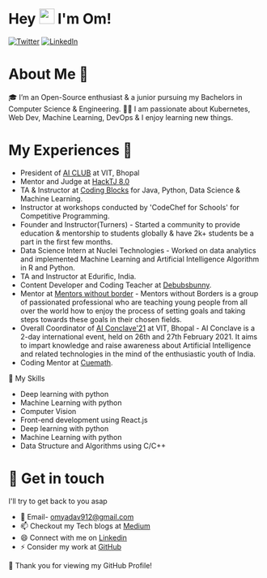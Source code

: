 # Hey <img src="https://raw.githubusercontent.com/MartinHeinz/MartinHeinz/master/wave.gif" width="30px"> I'm Om!

<!-- Actual text -->

[![Twitter][1.2]][1]     [![LinkedIn][2.2]][2]

<!-- Icons -->

[1.2]: http://i.imgur.com/wWzX9uB.png (twitter icon without padding)
[2.2]: https://raw.githubusercontent.com/MartinHeinz/MartinHeinz/master/linkedin-3-16.png (LinkedIn icon without padding)

<!-- Links to your social media accounts -->

[1]:  https://twitter.com/OmKrish46465957?s=08
[2]:  https://www.linkedin.com/in/om-krishna-yadav-6700b4146/


# About Me 🚀
🎓 I’m an Open-Source enthusiast & a junior pursuing my Bachelors in Computer Science & Engineering.
👨‍💻 I am passionate about Kubernetes, Web Dev, Machine Learning, DevOps & I enjoy learning new things.

# My Experiences 🙌
* President of [AI CLUB](https://aiclubvitbhopal.github.io/) at VIT, Bhopal
* Mentor and Judge at [HackTJ 8.0](https://hacktj.org/)
* TA & Instructor at [Coding Blocks](https://codingblocks.com/) for Java, Python, Data Science & Machine Learning.
* Instructor at workshops conducted by 'CodeChef for Schools' for Competitive Programming.
* Founder and Instructor(Turners) - Started a community to provide education & mentorship to students globally & have 2k+ students be a part in the first few months.
* Data Science Intern at Nuclei Technologies - Worked on data analytics and implemented Machine Learning and Artificial Intelligence Algorithm in R and Python.
* TA and Instructor at Edurific, India.
* Content Developer and Coding Teacher at [Debubsbunny](https://www.debugsbunny.com/).
* Mentor at [Mentors without border](https://www.mentorswithoutborders.net/) - Mentors without Borders is a group of passionated professional who are teaching young people from all over the world how to enjoy the process of setting goals and taking steps towards these goals in their chosen fields.
* Overall Coordinator of [AI Conclave'21](https://aivit.tech/) at VIT, Bhopal - AI Conclave is a 2-day international event, held on 26th and 27th February 2021. It aims to impart knowledge and raise awareness about Artificial Intelligence and related technologies in the mind of the enthusiastic youth of India.
* Coding Mentor at [Cuemath](https://www.cuemath.com/).





🔭 My Skills
* Deep learning with python
* Machine Learning with python
* Computer Vision 
* Front-end development using React.js
* Deep learning with python
* Machine Learning with python
* Data Structure and Algorithms using C/C++

# 🤔 Get in touch
I'll try to get back to you asap

* 💬 Email- [omyadav912@gmail.com](omyadav912@gmail.com)
* 📫 Checkout my Tech blogs at [Medium](https://medium.com/@omkrishnayadav50)
* 😄 Connect with me on [Linkedin](https://www.linkedin.com/in/om-krishna-yadav-6700b4146/)
* ⚡ Consider my work at [GitHub](https://github.com/Om-krishna)

👯 Thank you for viewing my GitHub Profile!
